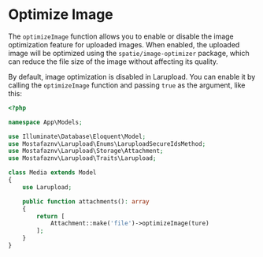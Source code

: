 # Optimize Image

The `optimizeImage` function allows you to enable or disable the image optimization feature for uploaded images. When enabled, the uploaded image will be optimized using the `spatie/image-optimizer` package, which can reduce the file size of the image without affecting its quality.

By default, image optimization is disabled in Larupload. You can enable it by calling the `optimizeImage` function and passing `true` as the argument, like this:



```php
<?php

namespace App\Models;

use Illuminate\Database\Eloquent\Model;
use Mostafaznv\Larupload\Enums\LaruploadSecureIdsMethod;
use Mostafaznv\Larupload\Storage\Attachment;
use Mostafaznv\Larupload\Traits\Larupload;

class Media extends Model
{
    use Larupload;

    public function attachments(): array
    {
        return [
            Attachment::make('file')->optimizeImage(ture)
        ];
    }
}
```



